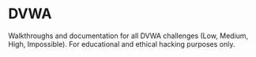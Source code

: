 # DVWA
Walkthroughs and documentation for all DVWA challenges (Low, Medium, High, Impossible). For educational and ethical hacking purposes only.
